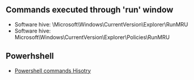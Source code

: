 ## Commands executed through 'run' window
* Software hive: \Microsoft\Windows\CurrentVersion\Explorer\RunMRU
* Software hive: Microsoft\Windows\CurrentVersion\Explorer\Policies\RunMRU

## Powerhshell
* <a href="https://community.sophos.com/sophos-labs/b/blog/posts/powershell-command-history-forensics">Powershell commands Hisotry</a>
